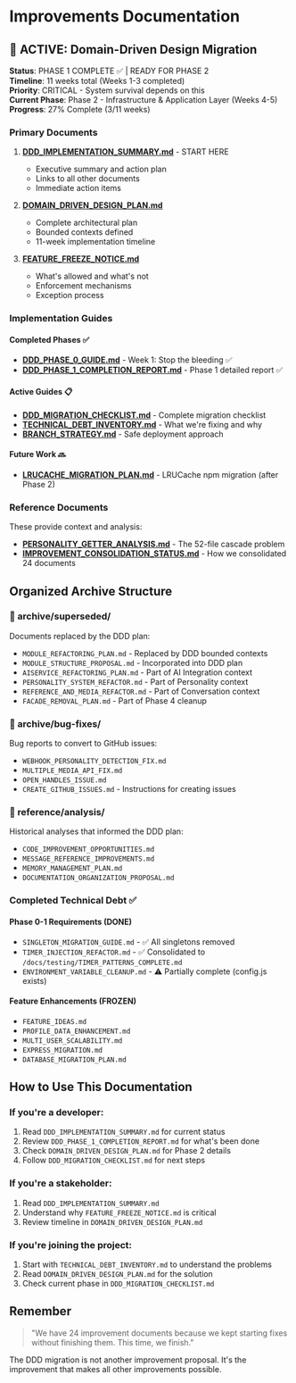# Improvements Documentation

## 🚨 ACTIVE: Domain-Driven Design Migration

**Status**: PHASE 1 COMPLETE ✅ | READY FOR PHASE 2  
**Timeline**: 11 weeks total (Weeks 1-3 completed)  
**Priority**: CRITICAL - System survival depends on this  
**Current Phase**: Phase 2 - Infrastructure & Application Layer (Weeks 4-5)
**Progress**: 27% Complete (3/11 weeks)

### Primary Documents

1. **[DDD_IMPLEMENTATION_SUMMARY.md](./DDD_IMPLEMENTATION_SUMMARY.md)** - START HERE
   - Executive summary and action plan
   - Links to all other documents
   - Immediate action items

2. **[DOMAIN_DRIVEN_DESIGN_PLAN.md](./DOMAIN_DRIVEN_DESIGN_PLAN.md)**
   - Complete architectural plan
   - Bounded contexts defined
   - 11-week implementation timeline

3. **[FEATURE_FREEZE_NOTICE.md](./FEATURE_FREEZE_NOTICE.md)**
   - What's allowed and what's not
   - Enforcement mechanisms
   - Exception process

### Implementation Guides

#### Completed Phases ✅
- **[DDD_PHASE_0_GUIDE.md](./DDD_PHASE_0_GUIDE.md)** - Week 1: Stop the bleeding ✅
- **[DDD_PHASE_1_COMPLETION_REPORT.md](./DDD_PHASE_1_COMPLETION_REPORT.md)** - Phase 1 detailed report ✅

#### Active Guides 📋
- **[DDD_MIGRATION_CHECKLIST.md](./DDD_MIGRATION_CHECKLIST.md)** - Complete migration checklist
- **[TECHNICAL_DEBT_INVENTORY.md](./TECHNICAL_DEBT_INVENTORY.md)** - What we're fixing and why
- **[BRANCH_STRATEGY.md](./BRANCH_STRATEGY.md)** - Safe deployment approach

#### Future Work 🔜
- **[LRUCACHE_MIGRATION_PLAN.md](./LRUCACHE_MIGRATION_PLAN.md)** - LRUCache npm migration (after Phase 2)

### Reference Documents

These provide context and analysis:
- **[PERSONALITY_GETTER_ANALYSIS.md](./PERSONALITY_GETTER_ANALYSIS.md)** - The 52-file cascade problem
- **[IMPROVEMENT_CONSOLIDATION_STATUS.md](./IMPROVEMENT_CONSOLIDATION_STATUS.md)** - How we consolidated 24 documents

## Organized Archive Structure

### 📁 archive/superseded/
Documents replaced by the DDD plan:
- `MODULE_REFACTORING_PLAN.md` - Replaced by DDD bounded contexts
- `MODULE_STRUCTURE_PROPOSAL.md` - Incorporated into DDD plan
- `AISERVICE_REFACTORING_PLAN.md` - Part of AI Integration context
- `PERSONALITY_SYSTEM_REFACTOR.md` - Part of Personality context
- `REFERENCE_AND_MEDIA_REFACTOR.md` - Part of Conversation context
- `FACADE_REMOVAL_PLAN.md` - Part of Phase 4 cleanup

### 📁 archive/bug-fixes/
Bug reports to convert to GitHub issues:
- `WEBHOOK_PERSONALITY_DETECTION_FIX.md`
- `MULTIPLE_MEDIA_API_FIX.md`
- `OPEN_HANDLES_ISSUE.md`
- `CREATE_GITHUB_ISSUES.md` - Instructions for creating issues

### 📁 reference/analysis/
Historical analyses that informed the DDD plan:
- `CODE_IMPROVEMENT_OPPORTUNITIES.md`
- `MESSAGE_REFERENCE_IMPROVEMENTS.md`
- `MEMORY_MANAGEMENT_PLAN.md`
- `DOCUMENTATION_ORGANIZATION_PROPOSAL.md`

### Completed Technical Debt ✅

#### Phase 0-1 Requirements (DONE)
- `SINGLETON_MIGRATION_GUIDE.md` - ✅ All singletons removed
- `TIMER_INJECTION_REFACTOR.md` - ✅ Consolidated to `/docs/testing/TIMER_PATTERNS_COMPLETE.md`
- `ENVIRONMENT_VARIABLE_CLEANUP.md` - ⚠️ Partially complete (config.js exists)

#### Feature Enhancements (FROZEN)
- `FEATURE_IDEAS.md`
- `PROFILE_DATA_ENHANCEMENT.md`
- `MULTI_USER_SCALABILITY.md`
- `EXPRESS_MIGRATION.md`
- `DATABASE_MIGRATION_PLAN.md`

## How to Use This Documentation

### If you're a developer:
1. Read `DDD_IMPLEMENTATION_SUMMARY.md` for current status
2. Review `DDD_PHASE_1_COMPLETION_REPORT.md` for what's been done
3. Check `DOMAIN_DRIVEN_DESIGN_PLAN.md` for Phase 2 details
4. Follow `DDD_MIGRATION_CHECKLIST.md` for next steps

### If you're a stakeholder:
1. Read `DDD_IMPLEMENTATION_SUMMARY.md` 
2. Understand why `FEATURE_FREEZE_NOTICE.md` is critical
3. Review timeline in `DOMAIN_DRIVEN_DESIGN_PLAN.md`

### If you're joining the project:
1. Start with `TECHNICAL_DEBT_INVENTORY.md` to understand the problems
2. Read `DOMAIN_DRIVEN_DESIGN_PLAN.md` for the solution
3. Check current phase in `DDD_MIGRATION_CHECKLIST.md`

## Remember

> "We have 24 improvement documents because we kept starting fixes without finishing them. This time, we finish."

The DDD migration is not another improvement proposal. It's the improvement that makes all other improvements possible.